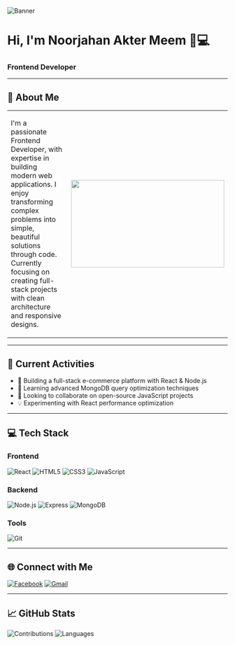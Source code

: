 ![Banner](https://i.ibb.co/8wT1hqD/github-header-image-2.png)

# Hi, I'm Noorjahan Akter Meem 👩💻  
### Frontend Developer

---

## 🌟 About Me  

<table>
  <tr>
    <td width="60%">
      <p>
      I'm a passionate Frontend Developer, with expertise in building modern web applications.  
      I enjoy transforming complex problems into simple, beautiful solutions through code.  
      Currently focusing on creating full-stack projects with clean architecture and responsive designs.
      </p>
    </td>
    <td width="40%">
      <img src="https://raw.githubusercontent.com/lauragift21/lauragift21/refs/heads/master/code.gif" width="350" height="200"/>
    </td>
  </tr>
</table>


---

## 🚀 Current Activities
- 🔭 Building a full-stack e-commerce platform with React & Node.js
- 🌱 Learning advanced MongoDB query optimization techniques
- 👯 Looking to collaborate on open-source JavaScript projects
- 💡 Experimenting with React performance optimization

---

## 💻 Tech Stack

### Frontend
![React](https://img.shields.io/badge/React-61DAFB?logo=react&logoColor=black)
![HTML5](https://img.shields.io/badge/HTML5-E34F26?logo=html5&logoColor=white)
![CSS3](https://img.shields.io/badge/CSS3-1572B6?logo=css3)
![JavaScript](https://img.shields.io/badge/JavaScript-F7DF1E?logo=javascript&logoColor=black)

### Backend
![Node.js](https://img.shields.io/badge/Node.js-339933?logo=nodedotjs)
![Express](https://img.shields.io/badge/Express-000000?logo=express)
![MongoDB](https://img.shields.io/badge/MongoDB-47A248?logo=mongodb)

### Tools
![Git](https://img.shields.io/badge/Git-F05032?logo=git)

---

## 🌐 Connect with Me

[![Facebook](https://img.shields.io/badge/Facebook-1877F2?logo=facebook)](https://www.facebook.com/noorjahan.akter.251879)
[![Gmail](https://img.shields.io/badge/Gmail-D14836?logo=gmail)](mailto:noorjahanmeem220@gmail.com)



---

## 📈 GitHub Stats

 ![Contributions](https://github-readme-stats.vercel.app/api?username=noorjahan220&show_icons=true&theme=radical)  ![Languages](https://github-readme-stats.vercel.app/api/top-langs/?username=noorjahan220&layout=compact&theme=radical) 
